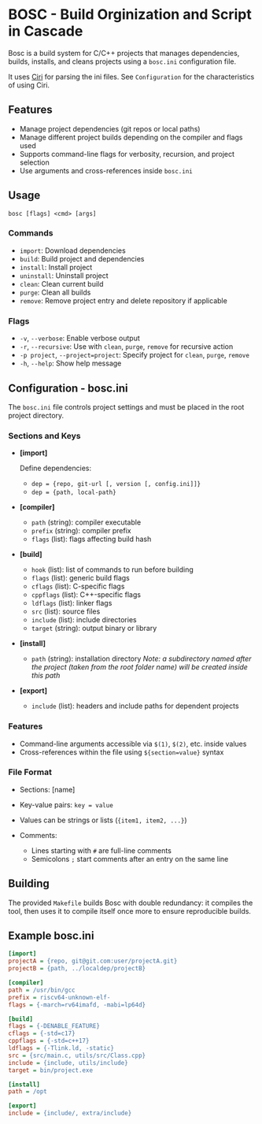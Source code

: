# BOSC - Build Orginization and Script in Cascade

Bosc is a build system for C/C++ projects that manages dependencies, builds, installs, and cleans projects using a `bosc.ini` configuration file.

It uses [Ciri](https://github.com/marc24force/ciri.git) for parsing the ini files.
See `Configuration` for the characteristics of using Ciri.

## Features

* Manage project dependencies (git repos or local paths)
* Manage different project builds depending on the compiler and flags used
* Supports command-line flags for verbosity, recursion, and project selection
* Use arguments and cross-references inside `bosc.ini`

## Usage

```
bosc [flags] <cmd> [args]
```

### Commands

* `import`: Download dependencies
* `build`: Build project and dependencies
* `install`: Install project
* `uninstall`: Uninstall project
* `clean`: Clean current build
* `purge`: Clean all builds
* `remove`: Remove project entry and delete repository if applicable

### Flags

* `-v`, `--verbose`: Enable verbose output
* `-r`, `--recursive`: Use with `clean`, `purge`, `remove` for recursive action
* `-p project`, `--project=project`: Specify project for `clean`, `purge`, `remove`
* `-h`, `--help`: Show help message

## Configuration - bosc.ini

The `bosc.ini` file controls project settings and must be placed in the root project directory.

### Sections and Keys

* **\[import]**

  Define dependencies:
  * `dep = {repo, git-url [, version [, config.ini]]}`
  * `dep = {path, local-path}`

* **\[compiler]**
  * `path` (string): compiler executable
  * `prefix` (string): compiler prefix
  * `flags` (list): flags affecting build hash

* **\[build]**
  * `hook` (list): list of commands to run before building
  * `flags` (list): generic build flags
  * `cflags` (list): C-specific flags
  * `cppflags` (list): C++-specific flags
  * `ldflags` (list): linker flags
  * `src` (list): source files
  * `include` (list): include directories
  * `target` (string): output binary or library

* **\[install]**
  * `path` (string): installation directory
  *Note: a subdirectory named after the project (taken from the root folder name) will be created inside this path*

* **\[export]**
  * `include` (list): headers and include paths for dependent projects

### Features

* Command-line arguments accessible via `$(1)`, `$(2)`, etc. inside values
* Cross-references within the file using `${section=value}` syntax

### File Format

* Sections: [name]
* Key-value pairs: `key = value`
* Values can be strings or lists (`{item1, item2, ...}`)
* Comments:

  * Lines starting with `#` are full-line comments
  * Semicolons `;` start comments after an entry on the same line

## Building

The provided `Makefile` builds Bosc with double redundancy: it compiles the tool, then uses it to compile itself once more to ensure reproducible builds.

## Example bosc.ini

```ini
[import]
projectA = {repo, git@git.com:user/projectA.git}
projectB = {path, ../localdep/projectB}

[compiler]
path = /usr/bin/gcc
prefix = riscv64-unknown-elf-
flags = {-march=rv64imafd, -mabi=lp64d}

[build]
flags = {-DENABLE_FEATURE}
cflags = {-std=c17}
cppflags = {-std=c++17}
ldflags = {-Tlink.ld, -static}
src = {src/main.c, utils/src/Class.cpp}
include = {include, utils/include}
target = bin/project.exe

[install]
path = /opt

[export]
include = {include/, extra/include}

